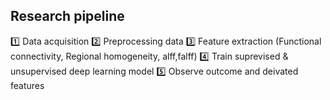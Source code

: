 ## Research pipeline

1️⃣ Data acquisition 
2️⃣ Preprocessing data
3️⃣ Feature extraction (Functional connectivity, Regional homogeneity, alff,falff)
4️⃣ Train suprevised & unsupervised deep learning model
5️⃣ Observe outcome and deivated features

